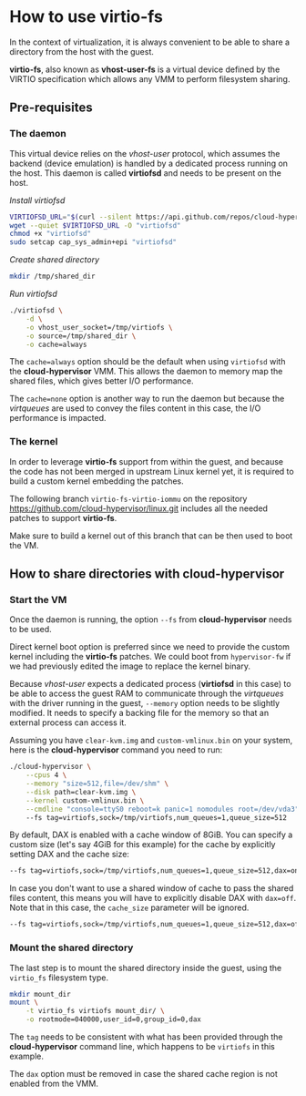 # How to use virtio-fs

In the context of virtualization, it is always convenient to be able to share a directory from the host with the guest.

__virtio-fs__, also known as __vhost-user-fs__ is a virtual device defined by the VIRTIO specification which allows any VMM to perform filesystem sharing.

## Pre-requisites

### The daemon

This virtual device relies on the _vhost-user_ protocol, which assumes the backend (device emulation) is handled by a dedicated process running on the host. This daemon is called __virtiofsd__ and needs to be present on the host.

_Install virtiofsd_
```bash
VIRTIOFSD_URL="$(curl --silent https://api.github.com/repos/cloud-hypervisor/nemu/releases/latest | grep "browser_download_url" | grep "virtiofsd-x86_64" | grep -o 'https://.*[^ "]')"
wget --quiet $VIRTIOFSD_URL -O "virtiofsd"
chmod +x "virtiofsd"
sudo setcap cap_sys_admin+epi "virtiofsd"
```
_Create shared directory_
```bash
mkdir /tmp/shared_dir
```
_Run virtiofsd_
```bash
./virtiofsd \
    -d \
    -o vhost_user_socket=/tmp/virtiofs \
    -o source=/tmp/shared_dir \
    -o cache=always
```

The `cache=always` option should be the default when using `virtiofsd` with the __cloud-hypervisor__ VMM. This allows the daemon to memory map the shared files, which gives better I/O performance.

The `cache=none` option is another way to run the daemon but because the _virtqueues_ are used to convey the files content in this case, the I/O performance is impacted.

### The kernel

In order to leverage __virtio-fs__ support from within the guest, and because the code has not been merged in upstream Linux kernel yet, it is required to build a custom kernel embedding the patches.

The following branch `virtio-fs-virtio-iommu` on the repository https://github.com/cloud-hypervisor/linux.git includes all the needed patches to support __virtio-fs__.

Make sure to build a kernel out of this branch that can be then used to boot the VM.

## How to share directories with cloud-hypervisor

### Start the VM
Once the daemon is running, the option `--fs` from __cloud-hypervisor__ needs to be used.

Direct kernel boot option is preferred since we need to provide the custom kernel including the __virtio-fs__ patches. We could boot from `hypervisor-fw` if we had previously edited the image to replace the kernel binary.

Because _vhost-user_ expects a dedicated process (__virtiofsd__ in this case) to be able to access the guest RAM to communicate through the _virtqueues_ with the driver running in the guest, `--memory` option needs to be slightly modified. It needs to specify a backing file for the memory so that an external process can access it.

Assuming you have `clear-kvm.img` and `custom-vmlinux.bin` on your system, here is the __cloud-hypervisor__ command you need to run:
```bash
./cloud-hypervisor \
    --cpus 4 \
    --memory "size=512,file=/dev/shm" \
    --disk path=clear-kvm.img \
    --kernel custom-vmlinux.bin \
    --cmdline "console=ttyS0 reboot=k panic=1 nomodules root=/dev/vda3" \ 
    --fs tag=virtiofs,sock=/tmp/virtiofs,num_queues=1,queue_size=512
```

By default, DAX is enabled with a cache window of 8GiB. You can specify a custom size (let's say 4GiB for this example) for the cache by explicitly setting DAX and the cache size:

```bash
--fs tag=virtiofs,sock=/tmp/virtiofs,num_queues=1,queue_size=512,dax=on,cache_size=4G

```

In case you don't want to use a shared window of cache to pass the shared files content, this means you will have to explicitly disable DAX with `dax=off`. Note that in this case, the `cache_size` parameter will be ignored.

```bash
--fs tag=virtiofs,sock=/tmp/virtiofs,num_queues=1,queue_size=512,dax=off

```

### Mount the shared directory
The last step is to mount the shared directory inside the guest, using the `virtio_fs` filesystem type.
```bash
mkdir mount_dir
mount \
    -t virtio_fs virtiofs mount_dir/ \
    -o rootmode=040000,user_id=0,group_id=0,dax
```
The `tag` needs to be consistent with what has been provided through the __cloud-hypervisor__ command line, which happens to be `virtiofs` in this example.

The `dax` option must be removed in case the shared cache region is not enabled from the VMM.
